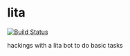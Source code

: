 # lita
[![Build Status](http://zibbytechnology.ddns.net:9987/job/lita/master/badge/icon)](http://zibbytechnology.ddns.net:9987/job/lita/master)

hackings with a lita bot to do basic tasks

